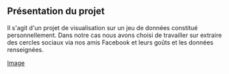 ## Présentation du projet
Il s'agit d'un projet de visualisation sur un jeu de données constitué personnellement.
Dans notre cas nous avons choisi de travailler sur extraire des cercles sociaux via nos amis Facebook et leurs goûts et les données renseignées.

[Image](https://github.com/clevecque/SocialCircle/blob/master/likes_pages.png)


